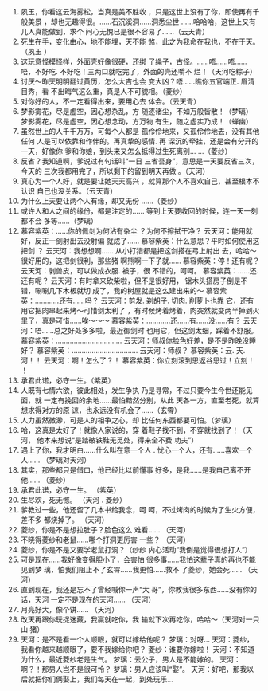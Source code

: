 1. 夙玉，你看这云海雾松，当真是美不胜收 ，只是这世上没有了你，即使再有千般美景 ，却也无趣得很。……石沉溪洞……洞悉尘世 ……哈哈哈，这世上又有几人真能做到，求个 问心无愧已是很不容易了……（云天青） 
2. 死生在手，变化由心，地不能埋，天不能 煞，此之为我命在我也，不在于天。（夙玉 ） 
3. 这玩意怪模怪样，外面壳好像很硬，还绑 了绳子，古怪。……唔……唔……唔，不好吃.  不好吃！三两口就吃完了，外面的壳还嚼不 烂！（天河吃粽子）
4. 讨厌～昨天明明翻过黄历，怎么大吉也会 变大凶？唔……瞧你五官端正. 眉清目秀，看 不出晦气这么重，真是人不可貌相。（菱纱）
5. 对你好的人，不一定看得出来，要用心去 体会。（云天青） 
6. 梦影雾花，尽是虚空，因心想杂乱，方 随逐诸尘，不如万般皆散！（梦璃） 梦影雾花，尽是虚空，因心想念动，方万物 有生，随之虚实乃成！（蝉幽）
7. 虽然世上的人千千万万，可每个人都是 孤伶伶地来，又孤伶伶地去，没有其他任何 人是可以依靠和作伴的。再真挚的感情. 再 深沉的牵挂，还是会有分开的一天，好像你 爹和你娘，到头来又怎么抵得过生死离别… …（菱纱）
8. 反省？我知道啊，爹说过有句话叫“一日 三省吾身”，意思是一天要反省三次，今天的 三次我都用完了，所以剩下的留到明天再做 。（天河） 
9. 真心为一个人好，就是要让她天天高兴 ，就算那个人不喜欢自己，甚至根本不认识 自己也没关系。（云天青）
10. 为什么上天要让两个人有缘，却又无份 ……（菱纱）
11. 或许人和人之间的缘份，都是注定的…… 等到上天要收回的时候，连一天一刻都不会 多等……（梦璃）
12. 慕容紫英：……你的佩剑为何沾有杂尘 ？为何不擦拭干净？ 
云天河：能用就好，反正一剑射出去没射偏 就成了…… 
慕容紫英：什么意思？平时如何使用这把剑 ？ 
云天河：我想想啊…… 从小打猎都是把这剑搭在弓上射出 去，哈哈～很好用的，这把剑很利，那些猪 啊熊啊一下子就…… 
慕容紫英：停！还有呢？ 
云天河：剥兽皮，可以做成衣服. 被子，很 不错的，呵呵。
慕容紫英：……还. 还有呢？ 
云天河：有时拿来砍柴啦，但不是很好用， 锯木头搭房子倒是不错，唰唰几下木板就切 成了，我的树屋就是这么建出来的～ 
慕容紫英：…………还有……吗？ 
云天河：剪发. 剃胡子. 切肉. 削萝卜也靠 它，还有用它把肉串起来烤～可惜剑太利了 ，有时候烤着烤着，肉突然就变两半掉到火 里了，真是可惜……唉～～～ 
慕容紫英：…………还……有……没……有？ 
云天河：唔……总之好处多多啦，最近御剑时 也用它，但这剑太细，踩着不舒服。 
慕容紫英：…………………………… 
云天河：师叔你脸色好差，是不是昨晚没睡 好？ 
慕容紫英：…………………………… 
云天河：师叔？ 
慕容紫英：云. 天. 河！！ 
云天河：啊！怎么了？！ 
慕容紫英：你立刻滚到思返谷思过！立刻！ ！ 
13. 承君此诺，必守一生。（紫英）
14. 人既有七情六欲，彼此相处，发生争执 乃是寻常，不过只要今生今世还能见面，就 一定有挽回的余地……最怕黯然分别，从此 天各一方，直至老死，就算想求得对方的原 谅，也永远没有机会了……（玄霄）
15. 人力虽然微渺，可是人的相争之心，却 比任何东西都要可怕。（梦璃） 
16. 哈，这真是太好了！就像人家说的，穿 着鞋子找不到，不穿就找到了！（天河， 他本来想说“是踏破铁鞋无觅处，得来全不费 功夫”）
17.  遇上了你，我才明白……什么叫在意一个人 . 忧心一个人，还有……喜欢一个人…… （梦璃对天河）
18. 其实，那些都只是借口，他已经比以前懂事 好多，是我……是我自己离不开他…… （菱纱）
19. 承君此诺，必守一生。 （紫英）
20. 生尽欢，死无憾。 （天河 . 菱纱） 
21. 爹教过一些，他还留了几本书给我念，呵 呵，不过烤肉的时候为了生火方便，差不多 都烧掉了。 （天河）
22. 菱纱，你是不是想拉肚子？脸色这么 难看…… （天河）
23. 不晓得菱纱和老鼠……哪个打洞更厉害 一些？ （天河）
24. 菱纱，你是不是又要学老鼠打洞？（纱纱 内心活动“我倒是觉得很想打人”）
25. 可是现在……我好像变得胆小了，会害怕 很多事……我怕这辈子真的再也不能见到梦 璃，怕我们阻止不了玄霄……我更怕……救不 了菱纱，她会死…… （天河）
26. 直到现在，我还是忘不了曾经喊你一声“大 哥”，你教我很多东西……没有你的话，天河 一定不是现在的天河…… （天河）
27. 月亮好大，像个饼…… （天河）
28.  改天再跟你玩捉迷藏，我赢就吃你，我 输就下次再吃你，哈哈～（天河对一只山 猪） 
29. 天河：是不是看一个人顺眼，就可以嫁给他呢？
梦璃：对呀...
天河：菱纱，我看你越来越顺眼了，要不我嫁给你吧？
菱纱：谁要你嫁啦！
天河：不知道为什么，最近菱纱老是生气。
梦璃：云公子，男人是不能嫁的。
天河：啊？！那男人岂不是很可怜？
梦璃：男人应该叫“娶”。
天河：好吧，那我以后就把你们俩娶上，我们每天在一起，到处玩乐...


                      